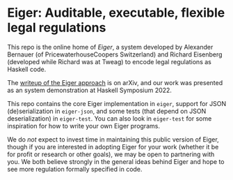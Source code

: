 # Eiger: Auditable, executable, flexible legal regulations

This repo is the online home of *Eiger*, a system developed by Alexander Bernauer (of PricewaterhouseCoopers Switzerland) and Richard Eisenberg (developed while Richard was
at Tweag) to encode legal regulations as Haskell code.

The [writeup of the Eiger approach](https://arxiv.org/abs/2209.04939) is on arXiv,
and our work was presented as an system demonstration at Haskell Symposium 2022.

This repo contains the core Eiger implementation in `eiger`, support for JSON (de)serialization
in `eiger-json`, and some tests (that depend on JSON deserialization) in `eiger-test`. You can
also look in `eiger-test` for some inspiration for how to write your own Eiger programs.

We do *not* expect to invest time in maintaining this public version of Eiger, though if you
are interested in adopting Eiger for your work (whether it be for profit or research or other
goals), we may be open to partnering with you. We both believe strongly in the general ideas
behind Eiger and hope to see more regulation formally specified in code.